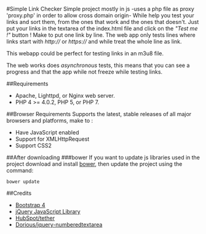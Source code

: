#Simple Link Checker
Simple project mostly in js -uses a php file as proxy 'proxy.php' in order to allow cross domain origin-
While help you test your links and sort them, from the ones that work and the ones that doesn't.
Just put your links in the textarea of the index.html file and click on the _"Test me !"_ button ! Make to put one link by line. The web app only tests lines where links start with _http://_ or _https://_ and while treat the whole line as link.

This webapp could be perfect for testing links in an m3u8 file.

The web works does _asynchronous_ tests, this means that you can see a progress and that the app while not freeze while testing links.

##Requirements
- Apache, Lighttpd, or Nginx web server.
- PHP 4 >= 4.0.2, PHP 5, or PHP 7.

##Browser Requirements
Supports the latest, stable releases of all major browsers and platforms, make to :
- Have JavaScript enabled
- Support for XMLHttpRequest
- Support CSS2

##After downloading
###bower
If you want to update js libraries used in the project download and install [bower](http://bower.io/), then update the project using the command:
```
bower update
```

##Credits
- [Bootstrap 4](https://github.com/twbs/bootstrap/tree/v4-dev)
- [jQuery JavaScript Library](https://github.com/jquery/jquery)
- [HubSpot/tether](https://github.com/HubSpot/tether)
- [Dorious/jquery-numberedtextarea](https://github.com/Dorious/jquery-numberedtextarea)
